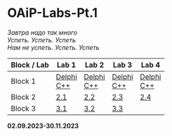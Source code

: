 # OAiP-Labs-Pt.1
*Завтра надо так много </br>Успеть. Успеть. Успеть </br>Нам не успеть. Успеть. Успеть*

|Block / Lab|Lab 1|Lab 2|Lab 3|Lab 4|
|----------------------|----------------------|----------------------|----------------------|----------------------|
|Block 1| [Delphi](BLOCK1/LAB1_1/LAB1_1.dpr) </br> [C++](BLOCK1/LAB1_1/lab%201%201.cpp) | [Delphi](BLOCK1/LAB1_2/LAB1_2.dpr) </br> [C++](BLOCK1/LAB1_2/lab%201%202.cpp) | [Delphi](BLOCK1/LAB1_3/LAB1_3.dpr) </br> [C++](BLOCK1/LAB1_3/lab%201%203.cpp) | [Delphi](BLOCK1/LAB1_4/LAB1_4.dpr) </br> [C++](BLOCK1/LAB1_4/lab%201%204.cpp) |
|Block 2| [2.1](BLOCK2/LAB2_1) | [2.2](BLOCK2/LAB2_2) | [2.3](BLOCK2/LAB2_3) | [2.4](BLOCK2/LAB2_4) |
|Block 3| [3.1](BLOCK3/LAB3_1) | [3.2](BLOCK3/LAB3_2) | [3.3](BLOCK3/LAB3_3) | 

**02.09.2023-30.11.2023**
